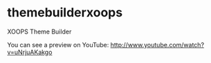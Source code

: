 themebuilderxoops
=================

XOOPS Theme Builder

You can see a preview on YouTube:
http://www.youtube.com/watch?v=uNrjuAKakgo
